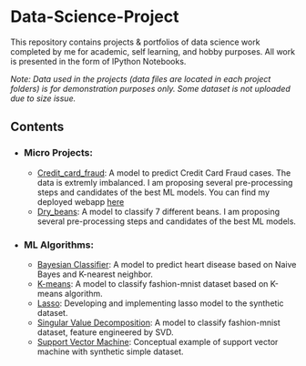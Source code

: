 # Data-Science-Project
This repository contains projects & portfolios of data science work completed by me for academic, self learning, and hobby purposes. All work is presented in the form of IPython Notebooks.

_Note: Data used in the projects (data files are located in each project folders) is for demonstration purposes only. Some dataset is not uploaded due to size issue._

## Contents

- ### Micro Projects: 
	- [Credit_card_fraud](https://github.com/Benedict-yee/Data-Science-Project/blob/main/Micro%20Project/Credit_card_fraud/Credit_Card_Fraud_Detection.ipynb): A model to predict Credit Card Fraud cases. The data is extremly imbalanced. I am proposing several pre-processing steps and candidates of the best ML models. You can find my deployed webapp [here](https://yeeproject.herokuapp.com/)
	- [Dry_beans](https://github.com/Benedict-yee/Data-Science-Project/blob/main/Micro%20Project/Dry_beans/Dry_bean_classify.ipynb): A model to classify 7 different beans. I am proposing several pre-processing steps and candidates of the best ML models.

- ### ML Algorithms: 
	- [Bayesian Classifier](https://github.com/Benedict-yee/Data-Science-Project/blob/main/ML%20Algorithms/Bayesian_classifier/BayesianClassifier_cheolheon_yee.ipynb): A model to predict heart disease based on Naive Bayes and K-nearest neighbor. 
	- [K-means](https://github.com/Benedict-yee/Data-Science-Project/blob/main/ML%20Algorithms/K-means/Kmeans_cheolheon_yee.ipynb): A model to classify fashion-mnist dataset based on K-means algorithm.
	- [Lasso](https://github.com/Benedict-yee/Data-Science-Project/blob/main/ML%20Algorithms/Lasso/LassoRegression.ipynb): Developing and implementing lasso model to the synthetic dataset.
	- [Singular Value Decomposition](https://github.com/Benedict-yee/Data-Science-Project/blob/main/ML%20Algorithms/Singular_value_decomposition/SVD_cheolheon_yee.ipynb): A model to classify fashion-mnist dataset, feature engineered by SVD. 
	- [Support Vector Machine](https://github.com/Benedict-yee/Data-Science-Project/blob/main/ML%20Algorithms/SVM/SVM.ipynb): Conceptual example of support vector machine with synthetic simple dataset.
